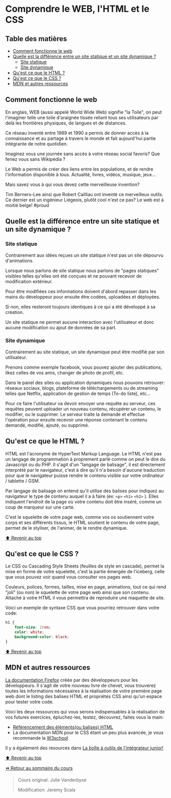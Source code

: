 <!-- omit in toc -->
# Comprendre le WEB, l'HTML et le CSS

<!-- omit in toc -->
## Table des matières

- [Comment fonctionne le web](#comment-fonctionne-le-web)
- [Quelle est la différence entre un site statique et un site dynamique ?](#quelle-est-la-différence-entre-un-site-statique-et-un-site-dynamique-)
  - [Site statique](#site-statique)
  - [Site dynamique](#site-dynamique)
- [Qu'est ce que le HTML ?](#quest-ce-que-le-html-)
- [Qu'est ce que le CSS ?](#quest-ce-que-le-css-)
- [MDN et autres ressources](#mdn-et-autres-ressources)

## Comment fonctionne le web

En anglais, WEB (aussi appelé World Wide Web) signifie "la Toile", on peut l'imaginer telle une toile d'araignée tissée reliant tous ses utilisateurs par delà les frontières physiques, de langues et de distances.

Ce réseau inventé entre 1989 et 1990 a permis de donner accès à la connaissance et au partage à travers le monde et fait aujourd'hui partie intégrante de notre quotidien.

Imaginez vous une journée sans accès à votre réseau social favoris? Que feriez vous sans Wikipédia ?

Le Web a permis de créer des liens entre les populations, et de rendre l'information disponible à tous. Actualité, livres, vidéos, musique, jeux...

Mais savez vous à qui vous devez cette merveilleuse invention?

Tim Berners-Lee ainsi que Robert Cailliau ont inventé ce merveilleux outils. Ce dernier est un ingénieur Liégeois, plutôt cool n'est ce pas? Le web est à moitié belge! #proud

## Quelle est la différence entre un site statique et un site dynamique ?

### Site statique

Contrairement aux idées reçues un site statique n'est pas un site dépourvu d'animations.

Lorsque nous parlons de site statique nous parlons de "pages statiques" visibles telles qu'elles ont été conçues et ne pouvant recevoir de modification extérieur.

Pour être modifiées ces informations doivent d'abord repasser dans les mains du développeur pour ensuite être codées, uploadées et déployées.

Si non, elles resteront toujours identiques à ce qui a été développé à sa création.

Un site statique ne permet aucune interaction avec l'utilisateur et donc aucune modification ou ajout de données de sa part.

### Site dynamique

Contrairement au site statique, un site dynamique peut être modifié par son utilisateur.

Prenons comme exemple facebook, vous pouvez ajouter des publications, likez celles de vos amis, changer de photo de profil, etc.

Dans le panel des sites ou application dynamiques nous pouvons retrouver: réseaux sociaux, blogs, plateforme de téléchargements ou de streaming telles que Netflix, application de gestion de temps (To-do liste), etc...

Pour ce faire l'utilisateur va devoir envoyer une requête au serveur, ces requêtes peuvent uploader un nouveau contenu, récupérer un contenu, le modifier, ou le supprimer. Le serveur traite la demande et effectue l'opération pour ensuite recevoir une réponse contenant le contenu demandé, modifié, ajouté, ou supprimé.

## Qu'est ce que le HTML ?

HTML est l'acronyme de HyperText Markup Language.
Le HTML n'est pas un langage de programmation à proprement parlé comme on peut le dire du Javascript ou du PHP.
Il s'agit d'un "langage de balisage", il est directement interprété par le navigateur, c'est à dire qu'il n'a besoin d'aucune traduction pour que le navigateur puisse rendre le contenu visible sur votre ordinateur / tablette / GSM.

Par langage de balisage on entend qu'il utilise des balises pour indiquez au navigateur le type de contenu auquel il a à faire (ex: `<p>` `<h1>` `<h2>`  ). Elles indiquent l'endroit de la page où votre contenu doit être inséré, comme un coup de marqueur sur une carte.

C'est le squelette de votre page web, comme vos os soutiennent votre corps et ses différents tissus, le HTML soutient le contenu de votre page, permet de le styliser, de l'animer, de le rendre dynamique.

[:arrow_up: Revenir au top](#table-des-matières)

## Qu'est ce que le CSS ?

Le CSS ou Cascading Style Sheets (feuilles de style en cascade), permet la mise en forme de votre squelette, c'est la partie émergée de l'iceberg, celle que vous pouvez voir quand vous consulter vos pages web.

Couleurs, polices, formes, tailles, mise en page, animations, tout ce qui rend "joli" (ou non) le squelette de votre page web ainsi que son contenu.
Attaché à votre HTML il vous permettra de reproduire une maquette de site.

Voici un exemple de syntaxe CSS que vous pourriez retrouver dans votre code:

```css
h1 {
    font-size: 2rem;
    color: white;
    background-color: black;
}
```

[:arrow_up: Revenir au top](#table-des-matières)

## MDN et autres ressources

[La documentation Firefox](https://developer.mozilla.org/fr/) créée par des développeurs pour les développeurs. Il s'agit de votre nouveau livre de chevet, vous trouverez toutes les informations nécessaires à la réalisation de votre première page web dont le listing des balises HTML et propriétés CSS ainsi qu'un espace pour tester votre code.

Voici les deux ressources qui vous serons indispensables à la réalisation de vos futures exercices, épluchez-les, testez, découvrez, faites vous la main:

- [Référencement des éléments(ou balises) HTML](https://developer.mozilla.org/fr/docs/Web/HTML/Element)
- La documentation MDN pour le CSS étant un peu plus avancée, je vous recommande la [W3school](https://www.w3schools.com/css/default.asp )

Il y a également des resources dans [La boîte à outils de l'intégrateur junior!](bonus-outils.md)

[:arrow_up: Revenir au top](#table-des-matières)

[:rewind: Retour au sommaire du cours](./README.md#table-des-matières)

> Cours original: Julie Vanderbyse
>
> Modification: Jeremy Scala
